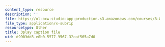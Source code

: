 ```yaml
---
content_type: resource
description: ''
file: https://ol-ocw-studio-app-production.s3.amazonaws.com/courses/8-851-effective-field-theory-spring-2013/d9903dd3e0b05577956732eaf565a7d0_DdnXB0Fa3gQ.srt
file_type: application/x-subrip
resourcetype: Other
title: 3play caption file
uid: d9903dd3-e0b0-5577-9567-32eaf565a7d0
---
```

